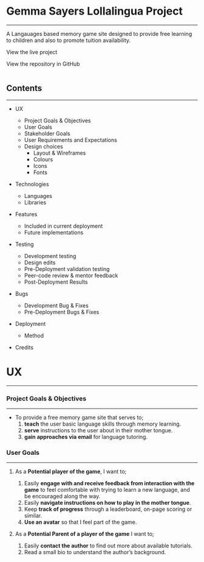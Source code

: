 # Gemma Sayers Lollalingua Project 
---

A Langauages based memory game site designed to provide free learning to children and also to promote tuition availability. 

View the live project []()

View the repository in GitHub []()

![]()

## Contents 
---
* UX
  * Project Goals & Objectives 
  * User Goals
  * Stakeholder Goals
  * User Requirements and Expectations 
  * Design choices
    * Layout & Wireframes
    * Colours
    * Icons
    * Fonts

* Technologies 
  * Languages
  * Libraries

* Features
  * Included in current deployment
  * Future implementations

* Testing 
  *  Development testing 
  *  Design edits
  *  Pre-Deployment validation testing
  *  Peer-code review & mentor feedback 
  *  Post-Deployment Results

* Bugs
  *  Development Bug & Fixes
  *  Pre-Deployment Bugs & Fixes

* Deployment 
  * Method
  
* Credits

# UX #
---
### Project Goals & Objectives 
---
* To provide a free memory game site that serves to;
  1) **teach** the user basic language skills through memory learning.
  2) **serve** instructions to the user about in their mother tongue.  
  3) **gain approaches via email** for language tutoring. 

### User Goals 
---
1) As a **Potential player of the game**, I want to;
   1) Easily **engage with and receive feedback from interaction with the game** to feel comfortable with trying to learn a new language, and be encouraged along the way.  
   2) Easily **navigate instructions on how to play in the mother tongue**.
   3) Keep **track of progress** through a leaderboard, on-page scoring or similar. 
   4) **Use an avatar** so that I feel part of the game.   

2) As a **Potential Parent of a player of the game** I want to;
   1) Easily **contact the author** to find out more about available tutorials.  
   2) Read a small bio to understand the author’s background.